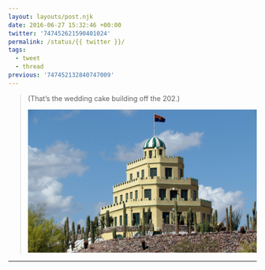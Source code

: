 ```yaml
---
layout: layouts/post.njk
date: 2016-06-27 15:32:46 +00:00
twitter: '747452621590401024'
permalink: /status/{{ twitter }}/
tags: 
  - tweet
  - thread
previous: '747452132840747009'
---
```


> (That’s the wedding cake building off the 202.) 
> 
> ![Tovrea Castle](/img/747452621590401024-Cl98MgRUYAAsdPS.jpg)

---
